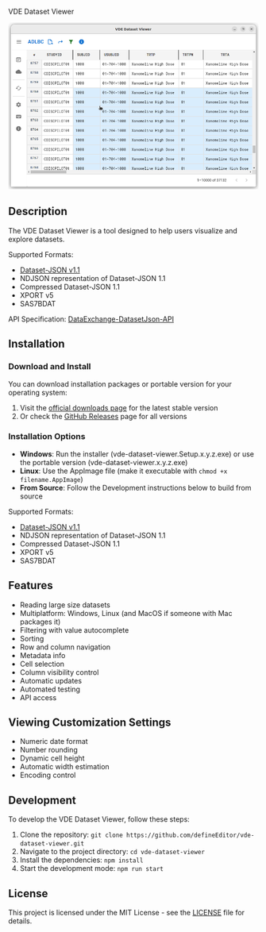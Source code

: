 VDE Dataset Viewer

![VDE Dataset Viewer](./assets/datasetView.png)

## Description
The VDE Dataset Viewer is a tool designed to help users visualize and explore datasets.

Supported Formats:
* [Dataset-JSON v1.1](https://github.com/cdisc-org/DataExchange-DatasetJson)
* NDJSON representation of Dataset-JSON 1.1
* Compressed Dataset-JSON 1.1
* XPORT v5
* SAS7BDAT


API Specification: [DataExchange-DatasetJson-API](https://github.com/cdisc-org/DataExchange-DatasetJson-API)

## Installation

### Download and Install
You can download installation packages or portable version for your operating system:

1. Visit the [official downloads page](https://defineeditor.com/vde-dataset-viewer/downloads) for the latest stable version
2. Or check the [GitHub Releases](https://github.com/defineEditor/vde-dataset-viewer/releases) page for all versions

### Installation Options
- **Windows**: Run the installer (vde-dataset-viewer.Setup.x.y.z.exe) or use the portable version (vde-dataset-viewer.x.y.z.exe)
- **Linux**: Use the AppImage file (make it executable with `chmod +x filename.AppImage`)
- **From Source**: Follow the Development instructions below to build from source

Supported Formats:
* [Dataset-JSON v1.1](https://github.com/cdisc-org/DataExchange-DatasetJson)
* NDJSON representation of Dataset-JSON 1.1
* Compressed Dataset-JSON 1.1
* XPORT v5
* SAS7BDAT


## Features
* Reading large size datasets
* Multiplatform: Windows, Linux (and MacOS if someone with Mac packages it)
* Filtering with value autocomplete
* Sorting
* Row and column navigation
* Metadata info
* Cell selection
* Column visibility control
* Automatic updates
* Automated testing
* API access

## Viewing Customization Settings
* Numeric date format
* Number rounding
* Dynamic cell height
* Automatic width estimation
* Encoding control

## Development
To develop the VDE Dataset Viewer, follow these steps:
1. Clone the repository: `git clone https://github.com/defineEditor/vde-dataset-viewer.git`
2. Navigate to the project directory: `cd vde-dataset-viewer`
3. Install the dependencies: `npm install`
4. Start the development mode: `npm run start`

## License
This project is licensed under the MIT License - see the [LICENSE](LICENSE) file for details.
